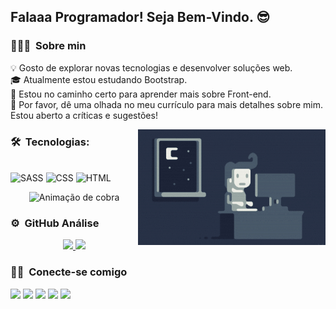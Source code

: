 <section >
 
   <h2>Falaaa Programador! Seja Bem-Vindo. 😎</h2>

   
### 👨🏻‍💻 &nbsp;Sobre min
   💡  Gosto de explorar novas tecnologias e desenvolver soluções web.\
   🎓 Atualmente estou estudando Bootstrap.\
   🌱 Estou no caminho certo para aprender mais sobre Front-end.\
   📄 Por favor, dê uma olhada no meu currículo para mais detalhes sobre mim. Estou aberto a críticas e sugestões!

<img alt="Night Coding" src="https://raw.githubusercontent.com/AVS1508/AVS1508/master/assets/Night-Coding.gif" align="right"/>
   
### 🛠 &nbsp;Tecnologias:
<div style="display: inline_block" ><br>
<img height="30" width="40" src="https://cdn.jsdelivr.net/gh/devicons/devicon/icons/sass/sass-original.svg" alt="SASS"/>
<img height="30" width="40" src="https://cdn.jsdelivr.net/gh/devicons/devicon/icons/css3/css3-original.svg" alt="CSS"/>
<img height="30" width="40" src="https://cdn.jsdelivr.net/gh/devicons/devicon/icons/html5/html5-original.svg" alt="HTML"/>


</div>

<div align="center">
   
 ![Animação de cobra](https://raw.githubusercontent.com/danielbped/danielbped/output/github-contribution-grid-snake.svg)

</div>
   
### ⚙️ &nbsp;GitHub Análise

<p align="center">
<a href="https://github.com/LucasSantos51">
  <img height="150em" src="https://github-readme-stats-eight-theta.vercel.app/api?username=LucasSantos51&show_icons=true&theme=algolia&include_all_commits=true&count_private=true"/>
  <img height="150em" src="https://github-readme-stats-eight-theta.vercel.app/api/top-langs/?username=LucasSantos51&layout=compact&langs_count=8&theme=algolia"/>
</a>
</p>

   
### 🤝🏻 &nbsp;Conecte-se comigo
<p>
<a href="#" target="_blank"><img src="https://img.shields.io/badge/website-000000?style=for-the-badge&logo=About.me&logoColor=white" target="_blank"></a>
<a href="#" target="_blank"><img src="https://img.shields.io/badge/-LinkedIn-%230077B5?style=for-the-badge&logo=linkedin&logoColor=white" target="_blank"></a>
<a href="https://www.instagram.com/_lucassants_/" target="_blank"><img src="https://img.shields.io/badge/-Instagram-%23E4405F?style=for-the-badge&logo=instagram&logoColor=white" target="_blank"></a>
<a href="https://discord.gg/Twd74XPKVA" target="_blank"><img src="https://img.shields.io/badge/Discord-7289DA?style=for-the-badge&logo=discord&logoColor=white" target="_blank"></a> 
<a href = "mailto:l123vitorfs@gmail.com"><img src="https://img.shields.io/badge/-Gmail-%23333?style=for-the-badge&logo=gmail&logoColor=white" target="_blank"></a>
</p>
   
</div>
   
   

</section>















    
<!--
   Meu site
<a href="#" target="_blank"><img src="https://img.shields.io/badge/website-000000?style=for-the-badge&logo=About.me&logoColor=white" target="_blank"></a>
<div style="display: inline_block">


-->
